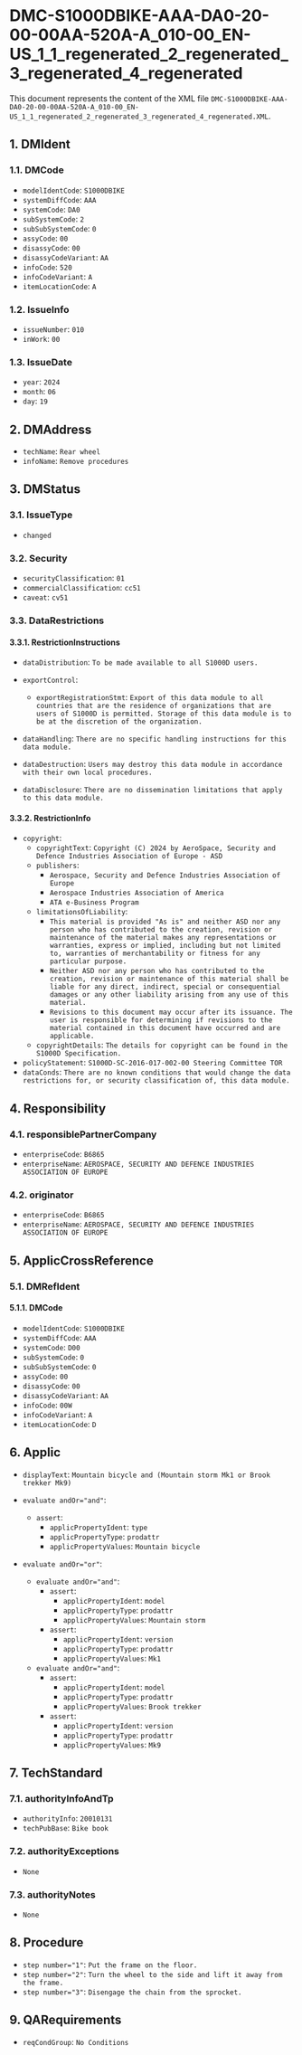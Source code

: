 # DMC-S1000DBIKE-AAA-DA0-20-00-00AA-520A-A_010-00_EN-US_1_1_regenerated_2_regenerated_3_regenerated_4_regenerated

This document represents the content of the XML file `DMC-S1000DBIKE-AAA-DA0-20-00-00AA-520A-A_010-00_EN-US_1_1_regenerated_2_regenerated_3_regenerated_4_regenerated.XML`.

## 1. DMIdent

### 1.1. DMCode

*   `modelIdentCode`: `S1000DBIKE`
*   `systemDiffCode`: `AAA`
*   `systemCode`: `DA0`
*   `subSystemCode`: `2`
*   `subSubSystemCode`: `0`
*   `assyCode`: `00`
*   `disassyCode`: `00`
*   `disassyCodeVariant`: `AA`
*   `infoCode`: `520`
*   `infoCodeVariant`: `A`
*   `itemLocationCode`: `A`

### 1.2. IssueInfo

*   `issueNumber`: `010`
*   `inWork`: `00`

### 1.3. IssueDate

*   `year`: `2024`
*   `month`: `06`
*   `day`: `19`

## 2. DMAddress

*   `techName`: `Rear wheel`
*   `infoName`: `Remove procedures`

## 3. DMStatus

### 3.1. IssueType

*   `changed`

### 3.2. Security

*   `securityClassification`: `01`
*   `commercialClassification`: `cc51`
*   `caveat`: `cv51`

### 3.3. DataRestrictions

#### 3.3.1. RestrictionInstructions

*   `dataDistribution`: `To be made available to all S1000D users.`

*   `exportControl`:
    *   `exportRegistrationStmt`: `Export of this data module to all countries that are the residence of organizations that are users of S1000D is permitted. Storage of this data module is to be at the discretion of the organization.`

*   `dataHandling`: `There are no specific handling instructions for this data module.`

*   `dataDestruction`: `Users may destroy this data module in accordance with their own local procedures.`

*   `dataDisclosure`: `There are no dissemination limitations that apply to this data module.`

#### 3.3.2. RestrictionInfo

*   `copyright`:
    *   `copyrightText`: `Copyright (C) 2024 by AeroSpace, Security and Defence Industries Association of Europe - ASD`
    *   `publishers`:
        *   `Aerospace, Security and Defence Industries Association of Europe`
        *   `Aerospace Industries Association of America`
        *   `ATA e-Business Program`
    *   `limitationsOfLiability`:
        *   `This material is provided "As is" and neither ASD nor any person who has contributed to the creation, revision or maintenance of the material makes any representations or warranties, express or implied, including but not limited to, warranties of merchantability or fitness for any particular purpose.`
        *   `Neither ASD nor any person who has contributed to the creation, revision or maintenance of this material shall be liable for any direct, indirect, special or consequential damages or any other liability arising from any use of this material.`
        *   `Revisions to this document may occur after its issuance. The user is responsible for determining if revisions to the material contained in this document have occurred and are applicable.`
    *   `copyrightDetails`: `The details for copyright can be found in the S1000D Specification.`
*   `policyStatement`: `S1000D-SC-2016-017-002-00 Steering Committee TOR`
*   `dataConds`: `There are no known conditions that would change the data restrictions for, or security classification of, this data module.`

## 4. Responsibility

### 4.1. responsiblePartnerCompany

*   `enterpriseCode`: `B6865`
*   `enterpriseName`: `AEROSPACE, SECURITY AND DEFENCE INDUSTRIES ASSOCIATION OF EUROPE`

### 4.2. originator

*   `enterpriseCode`: `B6865`
*   `enterpriseName`: `AEROSPACE, SECURITY AND DEFENCE INDUSTRIES ASSOCIATION OF EUROPE`

## 5. ApplicCrossReference

### 5.1. DMRefIdent

#### 5.1.1. DMCode

*   `modelIdentCode`: `S1000DBIKE`
*   `systemDiffCode`: `AAA`
*   `systemCode`: `D00`
*   `subSystemCode`: `0`
*   `subSubSystemCode`: `0`
*   `assyCode`: `00`
*   `disassyCode`: `00`
*   `disassyCodeVariant`: `AA`
*   `infoCode`: `00W`
*   `infoCodeVariant`: `A`
*   `itemLocationCode`: `D`

## 6. Applic

*   `displayText`: `Mountain bicycle and (Mountain storm Mk1 or Brook trekker Mk9)`

*   `evaluate andOr="and"`:
    *   `assert`:
        *   `applicPropertyIdent`: `type`
        *   `applicPropertyType`: `prodattr`
        *   `applicPropertyValues`: `Mountain bicycle`

*   `evaluate andOr="or"`:
    *   `evaluate andOr="and"`:
        *   `assert`:
            *   `applicPropertyIdent`: `model`
            *   `applicPropertyType`: `prodattr`
            *   `applicPropertyValues`: `Mountain storm`
        *   `assert`:
            *   `applicPropertyIdent`: `version`
            *   `applicPropertyType`: `prodattr`
            *   `applicPropertyValues`: `Mk1`
    *   `evaluate andOr="and"`:
        *   `assert`:
            *   `applicPropertyIdent`: `model`
            *   `applicPropertyType`: `prodattr`
            *   `applicPropertyValues`: `Brook trekker`
        *   `assert`:
            *   `applicPropertyIdent`: `version`
            *   `applicPropertyType`: `prodattr`
            *   `applicPropertyValues`: `Mk9`

## 7. TechStandard

### 7.1. authorityInfoAndTp

*   `authorityInfo`: `20010131`
*   `techPubBase`: `Bike book`

### 7.2. authorityExceptions

*   `None`

### 7.3. authorityNotes

*   `None`

## 8. Procedure

*   `step number="1"`: `Put the frame on the floor.`
*   `step number="2"`: `Turn the wheel to the side and lift it away from the frame.`
*   `step number="3"`: `Disengage the chain from the sprocket.`

## 9. QARequirements

*   `reqCondGroup`: `No Conditions`